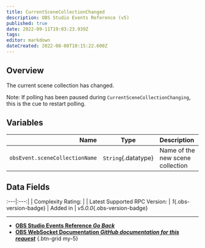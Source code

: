 ```yaml
---
title: CurrentSceneCollectionChanged
description: OBS Studio Events Reference (v5)
published: true
date: 2022-09-11T19:03:23.939Z
tags: 
editor: markdown
dateCreated: 2022-08-08T10:15:22.600Z
---
```


## Overview
The current scene collection has changed.

Note: If polling has been paused during `CurrentSceneCollectionChanging`, this is the cue to restart polling.

## Variables
Name | Type | Description | 
----:|:----:|:------------|
`obsEvent.sceneCollectionName` | `String`{.datatype} | Name of the new scene collection

## Data Fields
:---|:---:|
| Complexity Rating: | <span class="stars stars--1"></span>
| Latest Supported RPC Version: | *1*{.obs-version-badge}
| Added in | *v5.0.0*{.obs-version-badge}

---

- [<i class="mdi mdi-chevron-left"></i>**OBS Studio Events Reference *Go Back***](/en/Broadcasters/OBS/Events)
- [<i class="mdi mdi-github"></i> **OBS WebSocket Documentation *GitHub documentation for this request***](https://github.com/obsproject/obs-websocket/blob/master/docs/generated/protocol.md#currentscenecollectionchanged)
{.btn-grid my-5}